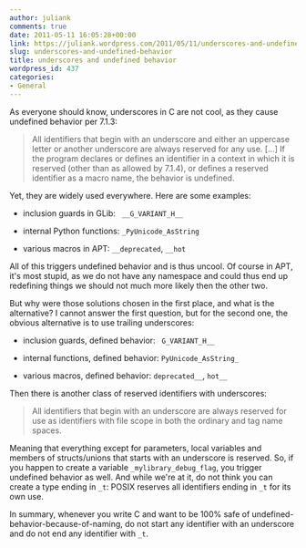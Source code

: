 ```yaml
---
author: juliank
comments: true
date: 2011-05-11 16:05:28+00:00
link: https://juliank.wordpress.com/2011/05/11/underscores-and-undefined-behavior/
slug: underscores-and-undefined-behavior
title: underscores and undefined behavior
wordpress_id: 437
categories:
- General
---
```


As everyone should know, underscores in C are not cool, as they cause undefined behavior per 7.1.3:



<blockquote>
All identifiers that begin with an underscore and either an uppercase letter or another underscore are always reserved for any use.
[...]
If the program declares or defines an identifier in a context in which it is reserved (other than as allowed by 7.1.4), or defines a reserved identifier as a macro name, the behavior is undefined.
</blockquote>



Yet, they are widely used everywhere. Here are some examples:



	
  * inclusion guards in GLib: ` __G_VARIANT_H__`

        
  * internal Python functions: `_PyUnicode_AsString`

        
  * various macros in APT: `__deprecated`, `__hot`



All of this triggers undefined behavior and is thus uncool. Of course in APT, it's most stupid, as we do not have any namespace and could thus 
end up redefining things we should not much more likely then the other two.

But why were those solutions chosen in the first place, and what is the alternative? I cannot answer the first question, but for the second one, the obvious alternative is to use trailing underscores:


	
  * inclusion guards, defined behavior: ` G_VARIANT_H__`

        
  * internal functions, defined behavior: `PyUnicode_AsString_`

        
  * various macros, defined behavior: `deprecated__`, `hot__`



Then there is another class of reserved identifiers with underscores:



<blockquote>
All identifiers that begin with an underscore are always reserved for use as identifiers
with file scope in both the ordinary and tag name spaces.
</blockquote>



Meaning that everything except for parameters, local variables and members of structs/unions that starts with an underscore is reserved. So, if you happen to create a variable `_mylibrary_debug_flag`, you trigger undefined behavior as well. And while we're at it, do not think you can create a type ending in `_t`: POSIX reserves all identifiers ending in `_t` for its own use.

In summary, whenever you write C and want to be 100% safe of undefined-behavior-because-of-naming, do not start any identifier with an underscore and do not end any identifier with `_t`.
